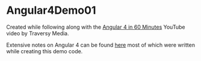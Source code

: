 # Angular4Demo01

Created while following along with the [Angular 4 in 60 Minutes](https://www.youtube.com/watch?v=KhzGSHNhnbI) YouTube video by Traversy Media.

Extensive notes on Angular 4 can be found [here](https://github.com/GitLeeRepo/JavaScriptNotes/blob/master/Angular4Notes.mds) most of which were written while creating this demo code.
